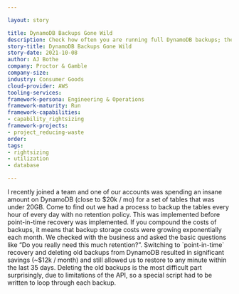 ```yaml
---

layout: story

title: DynamoDB Backups Gone Wild
description: Check how often you are running full DynamoDB backups; they could be running every 5 minutes with no retention policy. Over time these costs compound. Determine if the business requires this much backup data, if not one option is to switch to a solution of using point-in-time recovery for Dynamo.
story-title: DynamoDB Backups Gone Wild
story-date: 2021-10-08
author: AJ Bothe
company: Proctor & Gamble
company-size:
industry: Consumer Goods
cloud-provider: AWS
tooling-services:
framework-persona: Engineering & Operations
framework-maturity: Run
framework-capabilities:
- capability_rightsizing
framework-projects:
- project_reducing-waste
order:
tags:
- rightsizing
- utilization
- database

---
```


I recently joined a team and one of our accounts was spending an insane amount on DynamoDB (close to $20k / mo) for a set of tables that was under 20GB. Come to find out we had a process to backup the tables every hour of every day with no retention policy. This was implemented before point-in-time recovery was implemented. If you compound the costs of backups, it means that backup storage costs were growing exponentially each month. We checked with the business and asked the basic questions like “Do you really need this much retention?”. Switching to `point-in-time` recovery and deleting old backups from DynamoDB resulted in significant savings (~$12k / month) and still allowed us to restore to any minute within the last 35 days. Deleting the old backups is the most difficult part surprisingly, due to limitations of the API, so a special script had to be written to loop through each backup.
